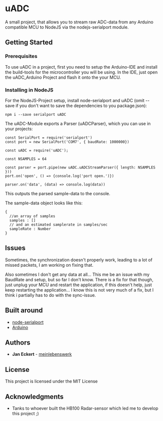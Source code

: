 # uADC

A small project, that allows you to stream raw ADC-data from any Arduino compatible MCU to NodeJS via the nodejs-serialport module.

## Getting Started

### Prerequisites

To use uADC in a project, first you need to setup the Arduino-IDE and install the build-tools for the microcontroller you will be using.
In the IDE, just open the uADC_Arduino Project and flash it onto the your MCU.

### Installing in NodeJS

For the NodeJS-Project setup, install node-serialport and uADC (omit --save if you don't want to save the dependencies to you package.json):

```
npm i --save serialport uADC
```

The uADC-Module exports a Parser (uADCParser), which you can use in your projects:

```
const SerialPort = require('serialport')
const port = new SerialPort('COM7', { baudRate: 1000000})

const uADC = require('uADC');

const NSAMPLES = 64

const parser = port.pipe(new uADC.uADCStreamParser({ length: NSAMPLES }))
port.on('open', () => {console.log('port open.')})

parser.on('data', (data) => console.log(data))
```
This outputs the parsed sample-data to the console.

The sample-data object looks like this:
```
{
  //an array of samples
  samples : []
  // and an estimated samplerate in samples/sec
  sampleRate : Number
}
```

## Issues

Sometimes, the synchronization doesn't properly work, leading to a lot of missed packets, I am working on fixing that.

Also sometimes I don't get any data at all... This me be an issue with my BaudRate and setup, but so far I don't know. There is a fix for that though, just unplug your MCU and restart the application, if this doesn't help, just keep restarting the application... I know this is not very much of a fix, but I think i partially has to do with the sync-issue. 

## Built around

* [node-serialport](https://serialport.io/)
* [Arduino](https://www.arduino.cc/)


## Authors

* **Jan Eckert** - [meinlebenswerk](https://github.com/meinlebenswerk)

## License

This project is licensed under the MIT License

## Acknowledgments

* Tanks to whoever built the HB100 Radar-sensor which led me to develop this project ;)

